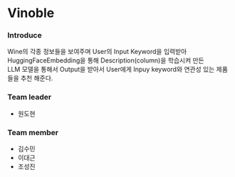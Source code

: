 # Vinoble
### Introduce
Wine의 각종 정보들을 보여주며 User의 Input Keyword을 입력받아 HuggingFaceEmbedding을 통해 Description(column)을 학습시켜 만든<br>
LLM 모델을 통해서 Output을 받아서 User에게 Inpuy keyword와 연관성 있는 제품들을 추천 해준다.


### Team leader
- 원도현

### Team member
- 김수민
- 이대근
- 조성진
